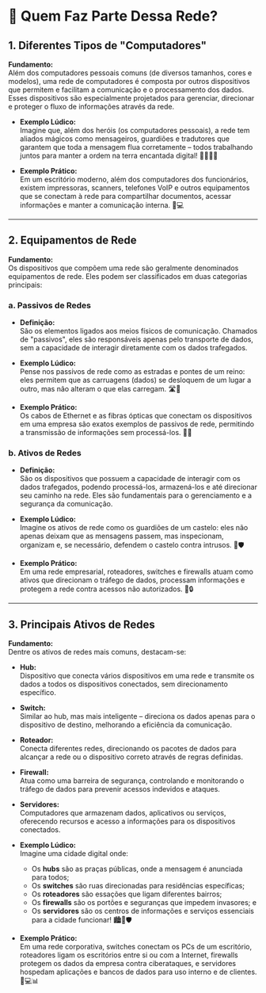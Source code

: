 # 🤝 Quem Faz Parte Dessa Rede?

## 1. Diferentes Tipos de "Computadores"
**Fundamento:**  
Além dos computadores pessoais comuns (de diversos tamanhos, cores e modelos), uma rede de computadores é composta por outros dispositivos que permitem e facilitam a comunicação e o processamento dos dados. Esses dispositivos são especialmente projetados para gerenciar, direcionar e proteger o fluxo de informações através da rede.

- **Exemplo Lúdico:**  
  Imagine que, além dos heróis (os computadores pessoais), a rede tem aliados mágicos como mensageiros, guardiões e tradutores que garantem que toda a mensagem flua corretamente – todos trabalhando juntos para manter a ordem na terra encantada digital! 🦸‍♂️🧙‍♀️

- **Exemplo Prático:**  
  Em um escritório moderno, além dos computadores dos funcionários, existem impressoras, scanners, telefones VoIP e outros equipamentos que se conectam à rede para compartilhar documentos, acessar informações e manter a comunicação interna. 🏢💻

---

## 2. Equipamentos de Rede
**Fundamento:**  
Os dispositivos que compõem uma rede são geralmente denominados equipamentos de rede. Eles podem ser classificados em duas categorias principais:

### a. Passivos de Redes
- **Definição:**  
  São os elementos ligados aos meios físicos de comunicação. Chamados de "passivos", eles são responsáveis apenas pelo transporte de dados, sem a capacidade de interagir diretamente com os dados trafegados.
  
- **Exemplo Lúdico:**  
  Pense nos passivos de rede como as estradas e pontes de um reino: eles permitem que as carruagens (dados) se desloquem de um lugar a outro, mas não alteram o que elas carregam. 🛣️🚧

- **Exemplo Prático:**  
  Os cabos de Ethernet e as fibras ópticas que conectam os dispositivos em uma empresa são exatos exemplos de passivos de rede, permitindo a transmissão de informações sem processá-los. 📡🔌

### b. Ativos de Redes
- **Definição:**  
  São os dispositivos que possuem a capacidade de interagir com os dados trafegados, podendo processá-los, armazená-los e até direcionar seu caminho na rede. Eles são fundamentais para o gerenciamento e a segurança da comunicação.

- **Exemplo Lúdico:**  
  Imagine os ativos de rede como os guardiões de um castelo: eles não apenas deixam que as mensagens passem, mas inspecionam, organizam e, se necessário, defendem o castelo contra intrusos. 🏰🛡️

- **Exemplo Prático:**  
  Em uma rede empresarial, roteadores, switches e firewalls atuam como ativos que direcionam o tráfego de dados, processam informações e protegem a rede contra acessos não autorizados. 🏢🔒

---

## 3. Principais Ativos de Redes
**Fundamento:**  
Dentre os ativos de redes mais comuns, destacam-se:

- **Hub:**  
  Dispositivo que conecta vários dispositivos em uma rede e transmite os dados a todos os dispositivos conectados, sem direcionamento específico.
  
- **Switch:**  
  Similar ao hub, mas mais inteligente – direciona os dados apenas para o dispositivo de destino, melhorando a eficiência da comunicação.
  
- **Roteador:**  
  Conecta diferentes redes, direcionando os pacotes de dados para alcançar a rede ou o dispositivo correto através de regras definidas.
  
- **Firewall:**  
  Atua como uma barreira de segurança, controlando e monitorando o tráfego de dados para prevenir acessos indevidos e ataques.
  
- **Servidores:**  
  Computadores que armazenam dados, aplicativos ou serviços, oferecendo recursos e acesso a informações para os dispositivos conectados.

- **Exemplo Lúdico:**  
  Imagine uma cidade digital onde:  
  - Os **hubs** são as praças públicas, onde a mensagem é anunciada para todos;  
  - Os **switches** são ruas direcionadas para residências específicas;  
  - Os **roteadores** são essações que ligam diferentes bairros;  
  - Os **firewalls** são os portões e seguranças que impedem invasores; e  
  - Os **servidores** são os centros de informações e serviços essenciais para a cidade funcionar! 🏙️🚦🛡️

- **Exemplo Prático:**  
  Em uma rede corporativa, switches conectam os PCs de um escritório, roteadores ligam os escritórios entre si ou com a Internet, firewalls protegem os dados da empresa contra ciberataques, e servidores hospedam aplicações e bancos de dados para uso interno e de clientes. 🏢💻📊